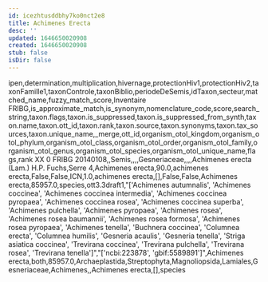 ```yaml
---
id: icezhtusddbhy7ko0nct2e8
title: Achimenes Erecta
desc: ''
updated: 1646650020908
created: 1646650020908
stub: false
isDir: false
---
```

ipen,determination,multiplication,hivernage,protectionHiv1,protectionHiv2,taxonFamille1,taxonControle,taxonBiblio,periodeDeSemis,idTaxon,secteur,matched_name,fuzzy_match_score,Inventaire FRIBG,is_approximate_match,is_synonym,nomenclature_code,score,search_string,taxon.flags,taxon.is_suppressed,taxon.is_suppressed_from_synth,taxon.name,taxon.ott_id,taxon.rank,taxon.source,taxon.synonyms,taxon.tax_sources,taxon.unique_name,_merge,ott_id,organism_otol_kingdom,organism_otol_phylum,organism_otol_class,organism_otol_order,organism_otol_family,organism_otol_genus,organism_otol_species,organism_otol_unique_name,flags,rank
XX 0 FRIBG 20140108,,Semis,,,,Gesneriaceae,,,,Achimenes erecta (Lam.) H.P. Fuchs,Serre 4,Achimenes erecta,90.0,achimenes erecta,False,False,ICN,1.0,achimenes erecta,[],False,False,Achimenes erecta,85957.0,species,ott3.3draft1,"['Achimenes autumnalis', 'Achimenes coccinea', 'Achimenes coccinea intermedia', 'Achimenes coccinea pyropaea', 'Achimenes coccinea rosea', 'Achimenes coccinea superba', 'Achimenes pulchella', 'Achimenes pyropaea', 'Achimenes rosea', 'Achimenes rosea baumannii', 'Achimenes rosea formosa', 'Achimenes rosea pyropaea', 'Achimenes tenella', 'Buchnera coccinea', 'Columnea erecta', 'Columnea humilis', 'Gesneria acaulis', 'Gesneria tenella', 'Striga asiatica coccinea', 'Trevirana coccinea', 'Trevirana pulchella', 'Trevirana rosea', 'Trevirana tenella']","['ncbi:223878', 'gbif:5589891']",Achimenes erecta,both,85957.0,Archaeplastida,Streptophyta,Magnoliopsida,Lamiales,Gesneriaceae,Achimenes,,Achimenes erecta,[],species
